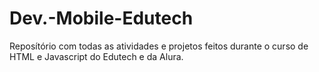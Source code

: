 # Dev.-Mobile-Edutech
Reposítório com todas as atividades e projetos feitos durante o curso de HTML e Javascript do Edutech e da Alura.
